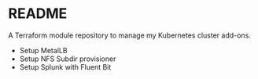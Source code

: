 # README
A Terraform module repository to manage my Kubernetes cluster add-ons.
- Setup MetalLB
- Setup NFS Subdir provisioner
- Setup Splunk with Fluent Bit
